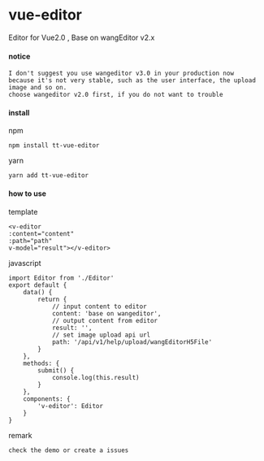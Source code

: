 # vue-editor

Editor for Vue2.0 , Base on wangEditor v2.x

#### notice

    I don't suggest you use wangeditor v3.0 in your production now
    because it's not very stable, such as the user interface, the upload image and so on.
    choose wangeditor v2.0 first, if you do not want to trouble 

#### install 

npm 

    npm install tt-vue-editor

yarn

    yarn add tt-vue-editor

#### how to use


template

    <v-editor
    :content="content"
    :path="path"
    v-model="result"></v-editor>


javascript

    import Editor from './Editor'
    export default {
        data() {
            return {
                // input content to editor
                content: 'base on wangeditor',
                // output content from editor
                result: '',
                // set image upload api url
                path: '/api/v1/help/upload/wangEditorH5File'
            }
        },
        methods: {
            submit() {
                console.log(this.result)
            }
        },
        components: {
            'v-editor': Editor
        }
    }

remark

    check the demo or create a issues
